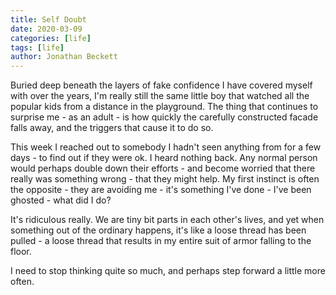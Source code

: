 ```yaml
---
title: Self Doubt
date: 2020-03-09
categories: [life]
tags: [life]
author: Jonathan Beckett
---
```


Buried deep beneath the layers of fake confidence I have covered myself with over the years, I'm really still the same little boy that watched all the popular kids from a distance in the playground. The thing that continues to surprise me - as an adult - is how quickly the carefully constructed facade falls away, and the triggers that cause it to do so.

This week I reached out to somebody I hadn't seen anything from for a few days - to find out if they were ok. I heard nothing back. Any normal person would perhaps double down their efforts - and become worried that there really was something wrong - that they might help. My first instinct is often the opposite - they are avoiding me - it's something I've done - I've been ghosted - what did I do?

It's ridiculous really. We are tiny bit parts in each other's lives, and yet when something out of the ordinary happens, it's like a loose thread has been pulled - a loose thread that results in my entire suit of armor falling to the floor.

I need to stop thinking quite so much, and perhaps step forward a little more often.
